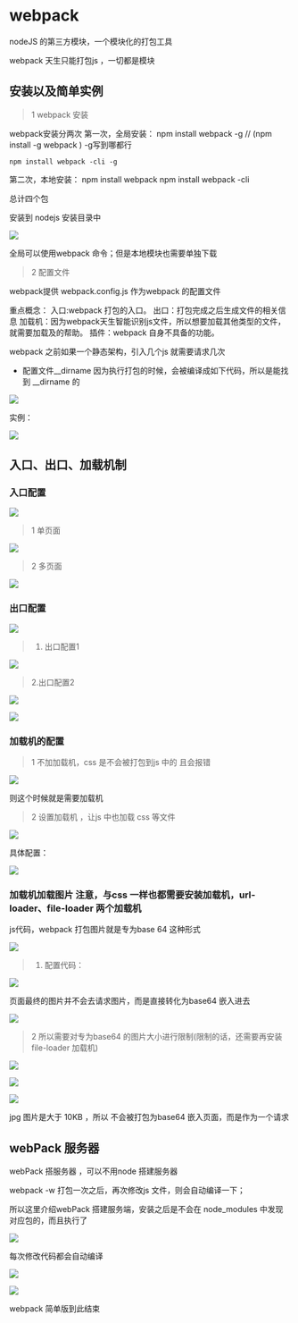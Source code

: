 # webpack 

nodeJS 的第三方模块，一个模块化的打包工具



webpack 天生只能打包js ，一切都是模块


## 安装以及简单实例

> 1 webpack 安装

webpack安装分两次
第一次，全局安装：
    npm install webpack -g    //  (npm install -g webpack   ) -g写到哪都行
      
    npm install webpack -cli -g

第二次，本地安装：
    npm install webpack 
    npm install webpack -cli    


总计四个包

安装到 nodejs 安装目录中 


![](assets/000/01/02/05/01/02-1610696806076.png)


全局可以使用webpack 命令；但是本地模块也需要单独下载

> 2 配置文件

webpack提供 webpack.config.js 作为webpack 的配置文件


重点概念：
    入口:webpack 打包的入口。
    出口：打包完成之后生成文件的相关信息
    加载机：因为webpack天生智能识别js文件，所以想要加载其他类型的文件，就需要加载及的帮助。
    插件：webpack 自身不具备的功能。


webpack 之前如果一个静态架构，引入几个js 就需要请求几次


* 配置文件__dirname 因为执行打包的时候，会被编译成如下代码，所以是能找到 __dirname 的

![](assets/000/01/02/05/01/02-1610697401815.png)



实例：


![](assets/000/01/02/05/01/02-1610697877912.png)

## 入口、出口、加载机制


### 入口配置 
![](assets/000/01/02/05/01/02-1610698605142.png)


> 1 单页面


![](assets/000/01/02/05/01/02-1610698628213.png)


> 2 多页面

![](assets/000/01/02/05/01/02-1610699058594.png)



### 出口配置


![](assets/000/01/02/05/01/02-1610699185942.png)


> 1. 出口配置1 

![](assets/000/01/02/05/01/02-1610699284148.png)

> 2.出口配置2

![](assets/000/01/02/05/01/02-1610699318267.png)

![](assets/000/01/02/05/01/02-1610699342989.png)



### 加载机的配置

> 1 不加加载机，css 是不会被打包到js 中的 且会报错

![](assets/000/01/02/05/01/02-1610699654004.png)

则这个时候就是需要加载机

> 2 设置加载机 ，让js 中也加载 css 等文件

![](assets/000/01/02/05/01/02-1610700243968.png)

具体配置：

![](assets/000/01/02/05/01/02-1610700313443.png)


### 加载机加载图片   注意，与css 一样也都需要安装加载机，url-loader、file-loader 两个加载机




js代码，webpack 打包图片就是专为base 64 这种形式


![](assets/000/01/02/05/01/02-1610700544420.png)


> 1. 配置代码：

![](assets/000/01/02/05/01/02-1610700732209.png)




页面最终的图片并不会去请求图片，而是直接转化为base64 嵌入进去

![](assets/000/01/02/05/01/02-1610700785801.png)


> 2 所以需要对专为base64 的图片大小进行限制(限制的话，还需要再安装 file-loader 加载机)


![](assets/000/01/02/05/01/02-1610701041655.png)


![](assets/000/01/02/05/01/02-1610701096118.png)


![](assets/000/01/02/05/01/02-1610701258401.png)

jpg  图片是大于 10KB ，所以 不会被打包为base64 嵌入页面，而是作为一个请求

## webPack 服务器

webPack 搭服务器 ，可以不用node 搭建服务器 

webpack -w 打包一次之后，再次修改js 文件，则会自动编译一下；

所以这里介绍webPack 搭建服务端，安装之后是不会在 node_modules 中发现 对应包的，而且执行了

![](assets/000/01/02/05/01/02-1610702290544.png)

每次修改代码都会自动编译

![](assets/000/01/02/05/01/02-1610702619823.png)


![](assets/000/01/02/05/01/02-1610702678390.png)

webpack 简单版到此结束
